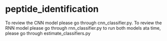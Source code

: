 # peptide_identification
To review the CNN model please go through cnn_classifier.py.
To review the RNN model please go through rnn_classifier.py
to run both models ata time, please go through estimate_classifiers.py
